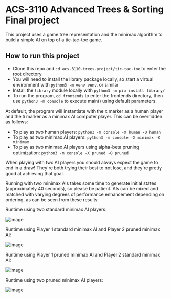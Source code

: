 # ACS-3110 Advanced Trees & Sorting Final project

This project uses a game tree representation and the minimax algorithm to build a simple AI on top of a tic-tac-toe game.

## How to run this project

- Clone this repo and `cd acs-3110-trees-project/tic-tac-toe` to enter the root directory
- You will need to install the library package locally, so start a virtual environment with `python3 -m venv venv`, or similar
- Install the `library` module locally with `python3 -m pip install library/`
- To run the program, `cd frontends` to enter the frontends directory, then use `python3 -m console` to execute main() using default parameters.

At default, the program will instantiate with the `X` marker as a human player and the `O` marker as a minimax AI computer player.  This can be overridden as follows:

- To play as two human players: `python3 -m console -X human -O human`
- To play as two minimax AI players: `python3 -m console -X minimax -O minimax`
- To play as two minimax AI players using alpha-beta pruning optimization: `python3 -m console -X pruned -O pruned`

When playing with two AI players you should always expect the game to end in a draw!  They're both trying their best to not lose, and they're pretty good at achieving that goal.  

Running with two minimax AIs takes some time to generate initial states (approximately 40 seconds), so please be patient.  AIs can be mixed and matched with varying degrees of performance enhancement depending on ordering, as can be seen from these results:

Runtime using two standard minimax AI players:

![image](https://github.com/energeist/acs-3110-trees-project/assets/111889289/a9041516-1be3-4290-8419-630f02b550d0)

Runtime using Player 1 standard minimax AI and Player 2 pruned minimax AI:

![image](https://github.com/energeist/acs-3110-trees-project/assets/111889289/452b6721-e083-4cee-ba3c-fcd88d04adef)

Runtime using Player 1 pruned minimax AI and Player 2 standard minimax AI:

![image](https://github.com/energeist/acs-3110-trees-project/assets/111889289/e18470c1-b4e9-46d2-8c91-dcf82708deb9)

Runtime using two pruned minimax AI players:

![image](https://github.com/energeist/acs-3110-trees-project/assets/111889289/dcce33d7-559d-44f2-8a37-1e2bf365485a)


